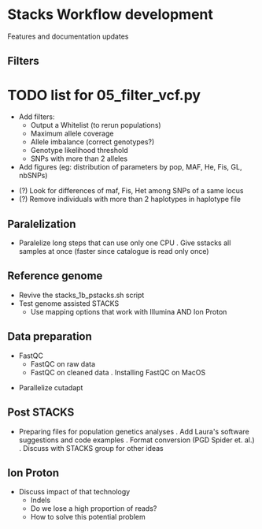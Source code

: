 # Stacks Workflow development
Features and documentation updates

## Filters
# TODO list for 05_filter_vcf.py
* Add filters:
  * Output a Whitelist (to rerun populations)
  - Maximum allele coverage
  - Allele imbalance (correct genotypes?)
  - Genotype likelihood threshold
  - SNPs with more than 2 alleles
* Add figures (eg: distribution of parameters by pop, MAF, He, Fis, GL, nbSNPs)

- (?) Look for differences of maf, Fis, Het among SNPs of a same locus
- (?) Remove individuals with more than 2 haplotypes in haplotype file

## Paralelization
- Paralelize long steps that can use only one CPU
. Give sstacks all samples at once (faster since catalogue is read only once)

## Reference genome
* Revive the stacks_1b_pstacks.sh script
* Test genome assisted STACKS
  - Use mapping options that work with Illumina AND Ion Proton

## Data preparation
- FastQC
  - FastQC on raw data
  - FastQC on cleaned data
  . Installing FastQC on MacOS
* Parallelize cutadapt

## Post STACKS
* Preparing files for population genetics analyses
. Add Laura's software suggestions and code examples
. Format conversion (PGD Spider et. al.)
. Discuss with STACKS group for other ideas

## Ion Proton
* Discuss impact of that technology
  - Indels
  - Do we lose a high proportion of reads?
  - How to solve this potential problem

